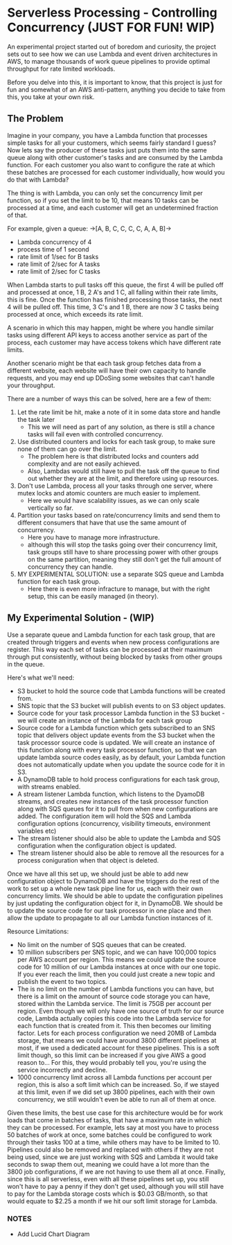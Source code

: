 # Serverless Processing - Controlling Concurrency (JUST FOR FUN! WIP)

An experimental project started out of boredom and curiosity, the project sets out to see how we can use Lambda and event driven architectures in AWS, to manage thousands of work queue pipelines to provide optimal throughput for rate limited workloads.

Before you delve into this, it is important to know, that this project is just for fun and somewhat of an AWS anti-pattern, anything you decide to take from this, you take at your own risk.

## The Problem

Imagine in your company, you have a Lambda function that processes simple tasks for all your customers, which seems fairly standard I guess?
Now lets say the producer of these tasks just puts them into the same queue along with other customer's tasks and are consumed by the Lambda function. 
For each customer you also want to configure the rate at which these batches are processed for
each customer individually, how would you do that with Lambda? 

The thing is with Lambda, you can only set the concurrency limit per function, so if you set the limit to be 10,
that means 10 tasks can be processed at a time, and each customer will get an undetermined fraction of that.

For example, given a queue: ->[A, B, C, C, C, C, A, A, B]->
 - Lambda concurrency of 4 
 - process time of 1 second
 - rate limit of 1/sec for B tasks
 - rate limit of 2/sec for A tasks
 - rate limit of 2/sec for C tasks

When Lambda starts to pull tasks off this queue, the first 4 will be pulled off and processed at once, 1 B, 2 A's and 1 C,
all falling within their rate limits, this is fine. Once the function has finished processing those tasks, the next 4 will be pulled off.
This time, 3 C's and 1 B, there are now 3 C tasks being processed at once, which exceeds its rate limit.

A scenario in which this may happen, might be where you handle similar tasks using different API keys to access another service as part of the process,
each customer may have access tokens which have different rate limits. 

Another scenario might be that each task group fetches data from a different website, each website will have their own capacity to handle requests,
and you may end up DDoSing some websites that can't handle your throughput. 

There are a number of ways this can be solved, here are a few of them:
 1. Let the rate limit be hit, make a note of it in some data store and handle the task later
    - This we will need as part of any solution, as there is still a chance tasks will fail even with controlled concurrency. 
 2. Use distributed counters and locks for each task group, to make sure none of them can go over the limit.
    - The problem here is that distributed locks and counters add complexity and are not easily achieved.
    - Also, Lambdas would still have to pull the task off the queue to find out whether they are at the limit, and therefore using up resources.
 3. Don't use Lambda, process all your tasks through one server, where mutex locks and atomic counters are much easier to implement.
    - Here we would have scalability issues, as we can only scale vertically so far.
 4. Partition your tasks based on rate/concurrency limits and send them to different consumers that have that use the same amount of concurrency.
    - Here you have to manage more infrastructure.
    - although this will stop the tasks going over their concurrency limit, task groups still have to share processing power with other groups on the same partition, meaning they still
    don't get the full amount of concurrency they can handle.
 5. MY EXPERIMENTAL SOLUTION: use a separate SQS queue and Lambda function for each task group.
    - Here there is even more infracture to manage, but with the right setup, this can be easily managed (in theory).

## My Experimental Solution - (WIP)
Use a separate queue and Lambda function for each task group, that are created through triggers and events when new process configurations are register.
This way each set of tasks can be processed at their maximum through put consistently, without being blocked by tasks from other groups in the queue.

Here's what we'll need:
 - S3 bucket to hold the source code that Lambda functions will be created from. 
 - SNS topic that the S3 bucket will publish events to on S3 object updates.
 - Source code for your task processor Lambda function in the S3 bucket - we will create an instance of the Lambda for each task group
 - Source code for a Lambda function which gets subscribed to an SNS topic that delivers object update events from the S3 bucket when the task processor source code is updated.
   We will create an instance of this function along with every task processor function, so that we can update lambda source codes easily,
   as by default, your Lambda function does not automatically update when you update the source code for it in S3.
 - A DynamoDB table to hold process configurations for each task group, with streams enabled.
 - A stream listener Lambda function, which listens to the DyamoDB streams, and creates new instances of the task processor function along with SQS queues for it to pull from when new configurations are added.
   The configuration item will hold the SQS and Lambda configuration options (concurrency, visibility timeouts, environment variables etc)
 - The stream listener should also be able to update the Lambda and SQS configuration when the configuration object is updated.
 - The stream listener should also be able to remove all the resources for a process coniguration when that object is deleted.
 
Once we have all this set up, we should just be able to add new configuration object to DynamoDB and have the triggers do the rest of the work
to set up a whole new task pipe line for us, each with their own concurrency limits. We should be able to update the configuration pipelines by just updating 
the configuration object for it, in DynamoDB. We should be to update the source code for our task processor in one place and then allow the update
to propagate to all our Lambda function instances of it. 

Resource Limitations:
  - No limit on the number of SQS queues that can be created.
  - 10 million subscribers per SNS topic, and we can have 100,000 topics per AWS account per region. This means we could update the source code for 10 million of our Lambda instances at once with our one topic. If you ever reach the limit, 
    then you could just create a new topic and publish the event to two topics.
  - The is no limit on the number of Lambda functions you can have, but there is a limit on the amount of source code storage you can have, stored within the Lambda service. 
    The limit is 75GB per account per region. Even though we will only have one source of truth for our source code, Lambda actually copies this code into the Lambda service for each function that is created from it.
    This then becomes our limiting factor. Lets for each process configuration we need 20MB of Lambda storage, that means we could have around 3800 different pipelines at most, if we used a dedicated account for these pipelines. 
    This is a soft limit though, so this limit can be increased if you give AWS a good reason to... For this, they would probably tell you, you're using the service incorrectly and decline.
  - 1000 concurrency limit across all Lambda functions per account per region, this is also a soft limit which can be increased.
    So, if we stayed at this limit, even if we did set up 3800 pipelines, each with their own concurrency, we still wouldn't even be able to run all of them at once. 

Given these limits, the best use case for this architecture would be for work loads that come in batches of tasks, that have a maximum rate in which they can be processed.
For example, lets say at most you have to process 50 batches of work at once, some batches could be configured to work through their tasks 100 at a time, while others may have to be 
limited to 10. Pipelines could also be removed and replaced with others if they are not being used, since we are just working with SQS and Lambda it would take seconds to swap them out, meaning we could 
have a lot more than the 3800 job configurations, if we are not having to use them all at once. Finally, since this is all serverless, even with all these pipelines set up, you still won't have to pay a penny
if they don't get used, although you will still have to pay for the Lambda storage costs which is $0.03 GB/month, so that would equate to $2.25 a month if we hit our soft limit storage for Lambda.

### NOTES

- Add Lucid Chart Diagram
